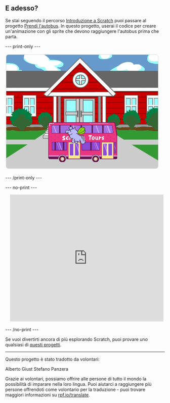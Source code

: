 ## E adesso?

Se stai seguendo il percorso [Introduzione a Scratch](https://projects.raspberrypi.org/it-IT/pathways/scratch-intro) puoi passare al progetto [Prendi l'autobus](https://projects.raspberrypi.org/it-IT/projects/catch-the-bus). In questo progetto, userai il codice per creare un'animazione con gli sprite che devono raggiungere l'autobus prima che parta.

--- print-only ---

![Il progetto "Prendi l'autobus".](images/scratch-tour-bus.png)

--- /print-only ---

--- no-print ---

<div class="scratch-preview" style="margin-left: 15px;">
  <iframe allowtransparency="true" width="485" height="402" src="https://scratch.mit.edu/projects/embed/946029360/?autostart=false" frameborder="0"></iframe>
</div>

--- /no-print ---

Se vuoi divertirti ancora di più esplorando Scratch, puoi provare uno qualsiasi di [questi progetti](https://projects.raspberrypi.org/it-IT/projects?software%5B%5D=scratch&curriculum%5B%5D=%201).

***

Questo progetto è stato tradotto da volontari:

Alberto Giust
Stefano Panzera

Grazie ai volontari, possiamo offrire alle persone di tutto il mondo la possibilità di imparare nella loro lingua. Puoi aiutarci a raggiungere più persone offrendoti come volontario per la traduzione - puoi trovare maggiori informazioni su [rpf.io/translate](https://rpf.io/translate).
